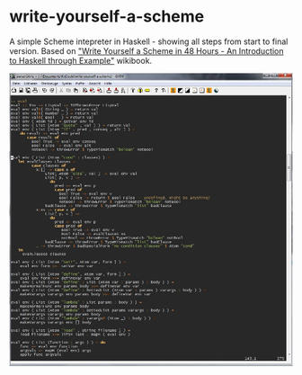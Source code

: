 # write-yourself-a-scheme
A simple Scheme intepreter in Haskell - showing all steps from start to final version. Based on ["Write Yourself a Scheme in 48 Hours - An Introduction to Haskell through Example"](https://upload.wikimedia.org/wikipedia/commons/a/aa/Write_Yourself_a_Scheme_in_48_Hours.pdf) wikibook.


![parser code screenshot](write-yourself-a-Scheme.jpg)

